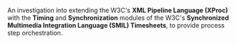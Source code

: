 An investigation into extending the W3C's **XML Pipeline Language (XProc)** with the **Timing** and **Synchronization** modules of the W3C's **Synchronized Multimedia Integration Language (SMIL) Timesheets**, to provide process step orchestration.